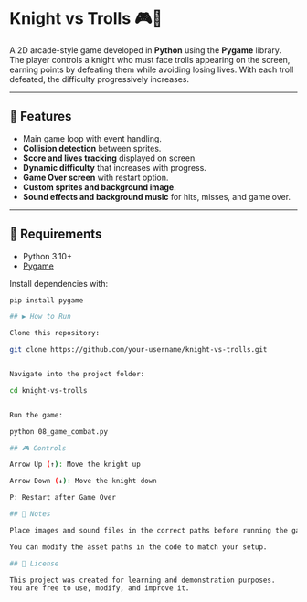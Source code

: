 # Knight vs Trolls 🎮🐉

A 2D arcade-style game developed in **Python** using the **Pygame** library.  
The player controls a knight who must face trolls appearing on the screen, earning points by defeating them while avoiding losing lives. With each troll defeated, the difficulty progressively increases.

---

## 🚀 Features
- Main game loop with event handling.
- **Collision detection** between sprites.
- **Score and lives tracking** displayed on screen.
- **Dynamic difficulty** that increases with progress.
- **Game Over screen** with restart option.
- **Custom sprites and background image**.
- **Sound effects and background music** for hits, misses, and game over.

---

## 📂 Requirements
- Python 3.10+
- [Pygame](https://www.pygame.org/)

Install dependencies with:
```bash
pip install pygame

## ▶️ How to Run

Clone this repository:

git clone https://github.com/your-username/knight-vs-trolls.git


Navigate into the project folder:

cd knight-vs-trolls


Run the game:

python 08_game_combat.py

## 🎮 Controls

Arrow Up (↑): Move the knight up

Arrow Down (↓): Move the knight down

P: Restart after Game Over

## 📌 Notes

Place images and sound files in the correct paths before running the game.

You can modify the asset paths in the code to match your setup.

## 📜 License

This project was created for learning and demonstration purposes.
You are free to use, modify, and improve it.
